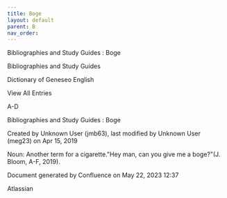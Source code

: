 ```yaml
---
title: Boge
layout: default
parent: B
nav_order:
---
```


Bibliographies and Study Guides : Boge

Bibliographies and Study Guides

Dictionary of Geneseo English

View All Entries

A-D

Bibliographies and Study Guides : Boge

Created by  Unknown User (jmb63), last modified by  Unknown User (meg23) on Apr 15, 2019

Noun: Another term for a cigarette.&quot;Hey man, can you give me a boge?&quot;(J. Bloom, A-F, 2019).

Document generated by Confluence on May 22, 2023 12:37

Atlassian
